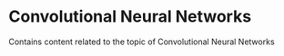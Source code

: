 # Convolutional Neural Networks
Contains content related to the topic of Convolutional Neural Networks
